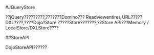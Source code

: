 #JQueryStore 



??jQuery?????????,???????Domino??? Readviewentires URL?????DXL????,????Dojo?Store ?????Store???????,??Store API???Memory / LocalStore/DXLStore????



##StoreAPI



DojoStoreAPI??????